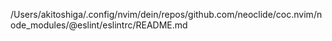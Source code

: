 /Users/akitoshiga/.config/nvim/dein/repos/github.com/neoclide/coc.nvim/node_modules/@eslint/eslintrc/README.md